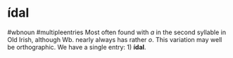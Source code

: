 # ídal
#wbnoun
#multipleentries
Most often found with *a* in the second syllable in Old Irish, although Wb. nearly always has rather *o*. This variation may well be orthographic. We have a single entry: 1) **ídal**.
